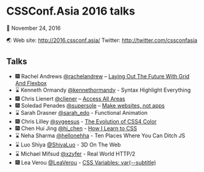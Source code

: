 CSSConf.Asia 2016 talks
===

:calendar: November 24, 2016

:earth_asia: Web site: http://2016.cssconf.asia/ Twitter: http://twitter.com/cssconfasia

Talks
---

- :fireworks: Rachel Andrews [@rachelandrew](https://twitter.com/rachelandrew) – [Laying Out The Future With Grid And Flexbox](https://rachelandrew.co.uk/speaking/event/cssconf-asia-2016)
- :hourglass: Kenneth Ormandy [@kennethormandy](https://twitter.com/kennethormandy) - Syntax Highlight Everything
- :fireworks: Chris Lienert [@cliener](https://twitter.com/cliener) – [Access All Areas](http://www.slideshare.net/cliener/access-all-areas-cssconf-asia-2016)
- :fireworks: Soledad Penades [@supersole](https://twitter.com/supersole) – [Make websites, not apps](https://soledadpenades.com/files/t/2016_mwna/)
- :hourglass: Sarah Drasner [@sarah_edo](https://twitter.com/sarah_edo) - Functional Animation
- :fireworks: Chris Lilley [@svgeesus](https://twitter.com/svgeesus) - [The Evolution of CSS4 Color](https://www.w3.org/Talks/2016/css4-color-talk/#intro)
- :fireworks: Chen Hui Jing [@hj_chen](https://twitter.com/hj_chen) - [How I Learn to CSS](https://www.chenhuijing.com/slides/css-conf-2016/)
- :hourglass: Neha Sharma [@hellonehha](https://twitter.com/hellonehha) - Ten Places Where You Can Ditch JS
- :hourglass: Luo Shiya [@ShiyaLuo](https://twitter.com/ShiyaLuo) - 3D On The Web
- :hourglass: Michael Mifsud [@xzyfer](https://twitter.com/xzyfer) - Real World HTTP/2
- :fireworks: Lea Verou [@LeaVerou](https://twitter.com/LeaVerou) - [CSS Variables: var(--subtitle)](https://leaverou.github.io/css-variables/)
